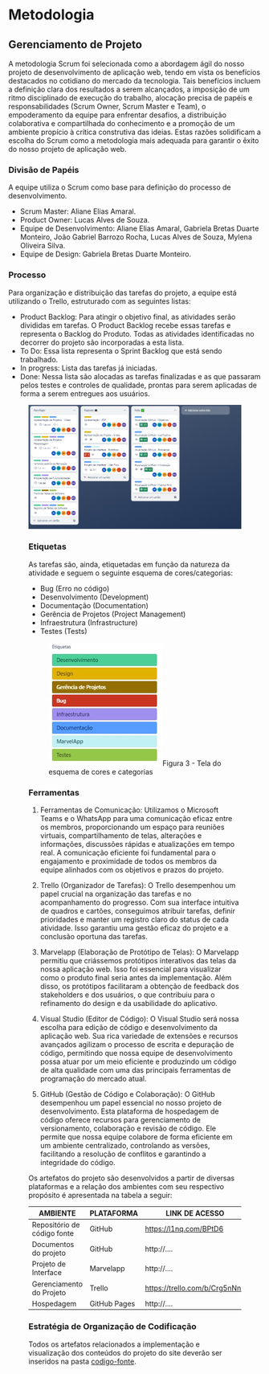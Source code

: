 
# Metodologia

## Gerenciamento de Projeto
  A metodologia Scrum foi selecionada como a abordagem ágil do nosso projeto de desenvolvimento de aplicação web, tendo em vista os benefícios destacados no cotidiano do mercado da tecnologia. Tais benefícios incluem a definição clara dos resultados a serem alcançados, a imposição de um ritmo disciplinado de execução do trabalho, alocação precisa de papéis e responsabilidades (Scrum Owner, Scrum Master e Team), o empoderamento da equipe para enfrentar desafios, a distribuição colaborativa e compartilhada do conhecimento e a promoção de um ambiente propício à crítica construtiva das ideias. Estas razões solidificam a escolha do Scrum como a metodologia mais adequada para garantir o êxito do nosso projeto de aplicação web.

### Divisão de Papéis

<p>A equipe utiliza o Scrum como base para definição do processo de desenvolvimento.
<ul>
  <li> Scrum Master: Aliane Elias Amaral.

  <li> Product Owner: Lucas Alves de Souza.

  <li> Equipe de Desenvolvimento: Aliane Elias Amaral, Gabriela Bretas Duarte Monteiro, João Gabriel Barrozo Rocha, Lucas Alves de Souza, Mylena Oliveira Silva.

  <li> Equipe de Design: Gabriela Bretas Duarte Monteiro.
</ul>


### Processo

<p>Para organização e distribuição das tarefas do projeto, a equipe está utilizando o Trello, estruturado com as seguintes listas:
<ul>
  <li> Product Backlog: Para atingir o objetivo final, as atividades serão divididas em tarefas. O Product Backlog recebe essas tarefas e representa o Backlog do Produto. Todas as atividades identificadas no decorrer do projeto são incorporadas a esta lista.
  
  <li> To Do: Essa lista representa o Sprint Backlog que está sendo trabalhado.
  
  <li> In progress: Lista das tarefas já iniciadas.
  
 <li> Done: Nessa lista são alocadas as tarefas finalizadas e as que passaram pelos testes e controles de qualidade, prontas para serem aplicadas de forma a serem entregues aos usuários.
</ul>  
<figure> 
  <img src="https://github.com/ICEI-PUC-Minas-PMV-ADS/pmv-ads-2023-2-e1-proj-web-t11-pvm-ads-2023-2-e1-colecoes/blob/main/documentos/img/Trello%20Organizador%20de%20taferas.jpeg"
</figure> 


### Etiquetas
<p>As tarefas são, ainda, etiquetadas em função da natureza da atividade e seguem o seguinte esquema de cores/categorias:</p>

<ul>
  <li>Bug (Erro no código)</li>
  <li>Desenvolvimento (Development)</li>
  <li>Documentação (Documentation)</li>
  <li>Gerência de Projetos (Project Management)</li>
  <li>Infraestrutura (Infrastructure)</li>
  <li>Testes (Tests)</li>
</ul>

<figure> 
  <img src="https://github.com/ICEI-PUC-Minas-PMV-ADS/pmv-ads-2023-2-e1-proj-web-t11-pvm-ads-2023-2-e1-colecoes/blob/main/documentos/img/Etiquetas.jpeg"
    <figcaption>Figura 3 - Tela do esquema de cores e categorias</figcaption>
</figure> 
  
### Ferramentas

1. Ferramentas de Comunicação: Utilizamos o Microsoft Teams e o WhatsApp para uma comunicação eficaz entre os membros, proporcionando um espaço para reuniões virtuais, compartilhamento de telas, alterações e informações, discussões rápidas e atualizações em tempo real. A comunicação eficiente foi fundamental para o engajamento e proximidade de todos os membros da equipe alinhados com os objetivos e prazos do projeto.

2. Trello (Organizador de Tarefas): O Trello desempenhou um papel crucial na organização das tarefas e no acompanhamento do progresso. Com sua interface intuitiva de quadros e cartões, conseguimos atribuir tarefas, definir prioridades e manter um registro claro do status de cada atividade. Isso garantiu uma gestão eficaz do projeto e a conclusão oportuna das tarefas.

3. Marvelapp (Elaboração de Protótipo de Telas): O Marvelapp permitiu que criássemos protótipos interativos das telas da nossa aplicação web. Isso foi essencial para visualizar como o produto final seria antes da implementação. Além disso, os protótipos facilitaram a obtenção de feedback dos stakeholders e dos usuários, o que contribuiu para o refinamento do design e da usabilidade do aplicativo.

4. Visual Studio (Editor de Código): O Visual Studio será nossa escolha para edição de código e desenvolvimento da aplicação web. Sua rica variedade de extensões e recursos avançados agilizam o processo de escrita e depuração de código, permitindo que nossa equipe de desenvolvimento possa atuar por um meio eficiente e produzindo um código de alta qualidade com uma das principais ferramentas de programação do mercado atual.

5. GitHub (Gestão de Código e Colaboração): O GitHub desempenhou um papel essencial no nosso projeto de desenvolvimento. Esta plataforma de hospedagem de código oferece recursos para gerenciamento de versionamento, colaboração e revisão de código. Ele permite que nossa equipe colabore de forma eficiente em um ambiente centralizado, controlando as versões, facilitando a resolução de conflitos e garantindo a integridade do código.

Os artefatos do projeto são desenvolvidos a partir de diversas plataformas e a relação dos ambientes com seu respectivo propósito é apresentada na tabela a seguir:

| AMBIENTE                            | PLATAFORMA                         | LINK DE ACESSO                         |
|-------------------------------------|------------------------------------|----------------------------------------|
| Repositório de código fonte         | GitHub                             | https://l1nq.com/BPtD6                 |
| Documentos do projeto               | GitHub                             | http://....                            |
| Projeto de Interface                | Marvelapp                          | http://....                            |
| Gerenciamento do Projeto            | Trello                             | https://trello.com/b/Crg5nNnz          |
| Hospedagem                          | GitHub Pages                       | http://....                            |

### Estratégia de Organização de Codificação 

Todos os artefatos relacionados a implementação e visualização dos conteúdos do projeto do site deverão ser inseridos na pasta [codigo-fonte](http://https://github.com/ICEI-PUC-Minas-PMV-ADS/WebApplicationProject-Template-v2/tree/main/codigo-fonte). 
